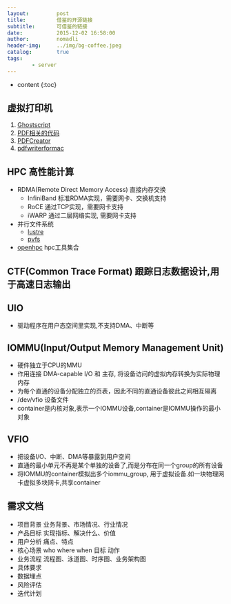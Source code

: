 ```yaml
---
layout:         post
title:          借鉴的开源链接
subtitle:       可借鉴的链接
date:           2015-12-02 16:58:00
author:         nomadli
header-img:     ../img/bg-coffee.jpeg
catalog:        true
tags:
        - server
---
```


* content
{:toc}

## 虚拟打印机
1. [Ghostscript](http://git.ghostscript.com/?p=ghostpdl.git;a=summary)
2. [PDF相关的代码](http://git.ghostscript.com/)
3. [PDFCreator](https://github.com/pdfforge/PDFCreator.git)
4. [pdfwriterformac](https://git.code.sf.net/p/pdfwriterformac/git)

## HPC 高性能计算
- RDMA(Remote Direct Memory Access) 直接内存交换
    - InfiniBand 标准RDMA实现，需要网卡、交换机支持
    - RoCE       通过TCP实现，需要网卡支持
    - iWARP      通过二层网络实现, 需要网卡支持
- 并行文件系统
    - [lustre](git.whamcloud.com/fs/lustre-release.git)
    - [pvfs](http://www.pvfs.org)
- [openhpc](https://github.com/openhpc/ohpc) hpc工具集合

## CTF(Common Trace Format) 跟踪日志数据设计,用于高速日志输出

## UIO
- 驱动程序在用户态空间里实现,不支持DMA、中断等

## IOMMU(Input/Output Memory Management Unit)
- 硬件独立于CPU的MMU
- 作用连接 DMA-capable I/O 和 主存, 将设备访问的虚拟内存转换为实际物理内存
- 为每个直通的设备分配独立的页表，因此不同的直通设备彼此之间相互隔离
- /dev/vfio 设备文件
- container是内核对象,表示一个IOMMU设备,container是IOMMU操作的最小对象

## VFIO
- 把设备I/O、中断、DMA等暴露到用户空间
- 直通的最小单元不再是某个单独的设备了,而是分布在同一个group的所有设备
- 将IOMMU的container模拟出多个iommu_group, 用于虚拟设备.如一块物理网卡虚拟多块网卡,共享container

## 需求文档
- 项目背景 业务背景、市场情况、行业情况
- 产品目标 实现指标、解决什么、价值
- 用户分析 痛点、特点
- 核心场景 who where when 目标 动作
- 业务流程 流程图、泳道图、时序图、业务架构图
- 具体要求
- 数据埋点
- 风险评估
- 迭代计划
